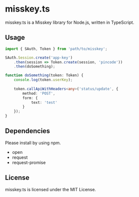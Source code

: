 misskey.ts
====

misskey.ts is a Misskey library for Node.js, written in TypeScript.

## Usage
```ts
import { SAuth, Token } from 'path/to/misskey';

SAuth.Session.create('app-key')
	.then(session => Token.create(session, 'pincode'))
	.then(doSomething);

function doSomething(token: Token) {
	console.log(token.userKey);
	
	token.callApiWithHeaders<any>('status/update', {
		method: 'POST',
		form: {
			text: 'test'
		}
	});
}
```

## Dependencies
Please install by using npm.

* open
* request
* request-promise

## License
misskey.ts is licensed under the MIT License.